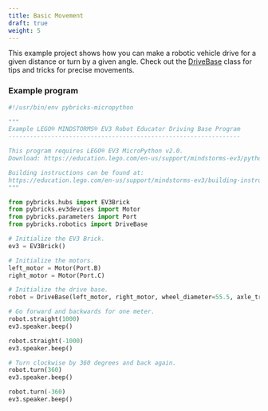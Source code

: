 ```yaml
---
title: Basic Movement
draft: true
weight: 5
---
```

This example project shows how you can make a robotic vehicle drive for a given distance or turn by a given angle. Check out the [DriveBase](https://pybricks.com/ev3-micropython/robotics.html#pybricks.robotics.DriveBase) class for tips and tricks for precise movements.

### Example program

```python
#!/usr/bin/env pybricks-micropython

"""
Example LEGO® MINDSTORMS® EV3 Robot Educator Driving Base Program
-----------------------------------------------------------------

This program requires LEGO® EV3 MicroPython v2.0.
Download: https://education.lego.com/en-us/support/mindstorms-ev3/python-for-ev3

Building instructions can be found at:
https://education.lego.com/en-us/support/mindstorms-ev3/building-instructions#robot
"""

from pybricks.hubs import EV3Brick
from pybricks.ev3devices import Motor
from pybricks.parameters import Port
from pybricks.robotics import DriveBase

# Initialize the EV3 Brick.
ev3 = EV3Brick()

# Initialize the motors.
left_motor = Motor(Port.B)
right_motor = Motor(Port.C)

# Initialize the drive base.
robot = DriveBase(left_motor, right_motor, wheel_diameter=55.5, axle_track=104)

# Go forward and backwards for one meter.
robot.straight(1000)
ev3.speaker.beep()

robot.straight(-1000)
ev3.speaker.beep()

# Turn clockwise by 360 degrees and back again.
robot.turn(360)
ev3.speaker.beep()

robot.turn(-360)
ev3.speaker.beep()
```
